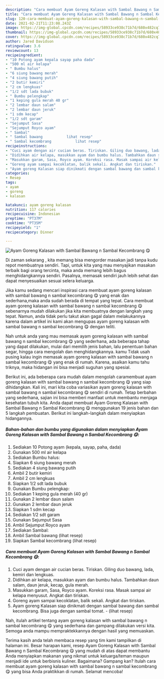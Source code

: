 ```yaml
---
description: "Cara membuat Ayam Goreng Kalasan with Sambal Bawang n Sambal Kecombrang 😋 yang lezat dan Mudah Dibuat"
title: "Cara membuat Ayam Goreng Kalasan with Sambal Bawang n Sambal Kecombrang 😋 yang lezat dan Mudah Dibuat"
slug: 120-cara-membuat-ayam-goreng-kalasan-with-sambal-bawang-n-sambal-kecombrang-yang-lezat-dan-mudah-dibuat
date: 2021-02-21T11:23:08.243Z
image: https://img-global.cpcdn.com/recipes/58933ce938c71b7d/680x482cq70/ayam-goreng-kalasan-with-sambal-bawang-n-sambal-kecombrang-😋-foto-resep-utama.jpg
thumbnail: https://img-global.cpcdn.com/recipes/58933ce938c71b7d/680x482cq70/ayam-goreng-kalasan-with-sambal-bawang-n-sambal-kecombrang-😋-foto-resep-utama.jpg
cover: https://img-global.cpcdn.com/recipes/58933ce938c71b7d/680x482cq70/ayam-goreng-kalasan-with-sambal-bawang-n-sambal-kecombrang-😋-foto-resep-utama.jpg
author: Jared Davidson
ratingvalue: 3.6
reviewcount: 13
recipeingredient:
- "10 Potong ayam kepala sayap paha dada"
- "500 ml air kelapa"
- " Bumbu halus"
- "6 siung bawang merah"
- "4 siung bawang putih"
- "2 butir kemiri"
- "2 cm lengkuas"
- "1/2 sdt lada bubuk"
- " Bumbu pelengkap"
- "1 keping gula merah 40 gr"
- "2 lembar daun salam"
- "2 lembar daun jeruk"
- "1 sdm kecap"
- "1/2 sdt garam"
- "Sejumput Sasa"
- "Sejumput Royco ayam"
- " Sambal"
- " Sambal bawang           lihat resep"
- " Sambal kecombrang           lihat resep"
recipeinstructions:
- "Cuci ayam dengan air cucian beras. Tiriskan. Giling duo bawang, lada, kemiri dan lengkuas."
- "Didihkan air kelapa, masukkan ayam dan bumbu halus. Tambahkan daun salam, daun jeruk, kecap, gula merah."
- "Masukkan garam, Sasa, Royco ayam. Koreksi rasa. Masak sampai air kelapa menyusut. Angkat dan tiriskan."
- "Goreng ayam sampai kecoklatan, balik sekali. Angkat dan tiriskan."
- "Ayam goreng Kalasan siap dinikmati dengan sambal bawang dan sambal kecombrang. Bisa juga dengan sambal tomat.           (lihat resep)"
categories:
- Resep
tags:
- ayam
- goreng
- kalasan

katakunci: ayam goreng kalasan 
nutrition: 117 calories
recipecuisine: Indonesian
preptime: "PT37M"
cooktime: "PT35M"
recipeyield: "1"
recipecategory: Dinner

---
```



![Ayam Goreng Kalasan with Sambal Bawang n Sambal Kecombrang 😋](https://img-global.cpcdn.com/recipes/58933ce938c71b7d/680x482cq70/ayam-goreng-kalasan-with-sambal-bawang-n-sambal-kecombrang-😋-foto-resep-utama.jpg)

Di zaman  sekarang , kita memang bisa mengorder masakan jadi tanpa kudu repot membuatnya sendiri. Tapi, untuk kita yang mau menyajikan masakan terbaik bagi orang tercinta, maka anda memang lebih bagus menghidangkannya sendiri. Pasalnya, memasak sendiri jauh lebih sehat dan dapat menyesuaikan sesuai selera keluarga.

Jika kamu sedang mencari inspirasi cara membuat ayam goreng kalasan with sambal bawang n sambal kecombrang 😋 yang enak dan sederhana,maka anda sudah berada di tempat yang tepat. Cara membuat ayam goreng kalasan with sambal bawang n sambal kecombrang 😋  sebenarnya mudah dilakukan jika kita membuatnya dengan langkah yang tepat. Namun, anda tidak perlu takut akan gagal dalam melakukannya 
karena dalam artikel ini kami akan mengupas ayam goreng kalasan with sambal bawang n sambal kecombrang 😋 dengan teliti.  



Nah untuk anda yang mau memasak ayam goreng kalasan with sambal bawang n sambal kecombrang 😋 yang sederhana, ada beberapa tahap yang dapat dilakukan, mulai dari memilih jenis bahan, lalu penentuan bahan segar, hingga cara mengolah dan menghidangkannya. kamu Tidak usah pusing kalau ingin memasak ayam goreng kalasan with sambal bawang n sambal kecombrang 😋 yang enak di rumah. Karena, asalkan kamu  tahu triknya, maka hidangan ini bisa menjadi suguhan yang spesial.

Berikut ini, ada beberapa cara mudah dalam mengolah caramembuat ayam goreng kalasan with sambal bawang n sambal kecombrang 😋 yang siap dihidangkan. Kali ini, mari kita coba variasikan ayam goreng kalasan with sambal bawang n sambal kecombrang 😋 sendiri di rumah. Tetap berbahan yang sederhana, sajian ini bisa memberi manfaat untuk membantu menjaga kesehatan tubuh kita. Anda dapat membuat Ayam Goreng Kalasan with Sambal Bawang n Sambal Kecombrang 😋 menggunakan 19 jenis bahan dan 5 langkah pembuatan. Berikut ini langkah-langkah dalam menyiapkan hidangannya.

<!--inarticleads1-->

##### Bahan-bahan dan bumbu yang digunakan dalam menyiapkan Ayam Goreng Kalasan with Sambal Bawang n Sambal Kecombrang 😋:

1. Sediakan 10 Potong ayam (kepala, sayap, paha, dada)
1. Gunakan 500 ml air kelapa
1. Sediakan  Bumbu halus:
1. Siapkan 6 siung bawang merah
1. Sediakan 4 siung bawang putih
1. Ambil 2 butir kemiri
1. Ambil 2 cm lengkuas
1. Siapkan 1/2 sdt lada bubuk
1. Gunakan  Bumbu pelengkap:
1. Sediakan 1 keping gula merah (40 gr)
1. Gunakan 2 lembar daun salam
1. Gunakan 2 lembar daun jeruk
1. Siapkan 1 sdm kecap
1. Sediakan 1/2 sdt garam
1. Gunakan Sejumput Sasa
1. Ambil Sejumput Royco ayam
1. Sediakan  Sambal:
1. Ambil  Sambal bawang           (lihat resep)
1. Siapkan  Sambal kecombrang           (lihat resep)




<!--inarticleads2-->

##### Cara membuat Ayam Goreng Kalasan with Sambal Bawang n Sambal Kecombrang 😋:

1. Cuci ayam dengan air cucian beras. Tiriskan. Giling duo bawang, lada, kemiri dan lengkuas.
1. Didihkan air kelapa, masukkan ayam dan bumbu halus. Tambahkan daun salam, daun jeruk, kecap, gula merah.
1. Masukkan garam, Sasa, Royco ayam. Koreksi rasa. Masak sampai air kelapa menyusut. Angkat dan tiriskan.
1. Goreng ayam sampai kecoklatan, balik sekali. Angkat dan tiriskan.
1. Ayam goreng Kalasan siap dinikmati dengan sambal bawang dan sambal kecombrang. Bisa juga dengan sambal tomat. -           (lihat resep)




Nah, itulah artikel tentang  ayam goreng kalasan with sambal bawang n sambal kecombrang 😋  yang sederhana dan gampang dilakukan versi kita. Semoga anda mampu mempraktekkannya dengan hasil yang memuaskan. 

Terima kasih anda telah membaca resep yang tim kami tampilkan di halaman ini. Besar harapan kami, resep  Ayam Goreng Kalasan with Sambal Bawang n Sambal Kecombrang 😋 yang mudah di atas dapat membantu Anda menyiapkan makanan yang nikmat untuk keluarga/teman maupun menjadi ide untuk berbisnis kuliner. Bagaimana? Gampang kan? Itulah cara membuat ayam goreng kalasan with sambal bawang n sambal kecombrang 😋 yang bisa Anda praktikkan di rumah. Selamat mencoba!

